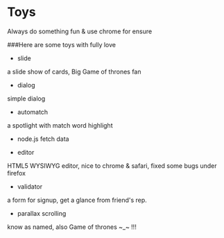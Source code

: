 Toys
====

Always do something fun & use chrome for ensure

###Here are some toys with fully love

+ slide

a slide show of cards, Big Game of thrones fan

+ dialog

simple dialog 

+ automatch

a spotlight with match word highlight

- node.js fetch data

+ editor

HTML5 WYSIWYG editor, nice to chrome & safari, fixed some bugs under firefox

+ validator

a form for signup, get a glance from friend's rep.

+ parallax scrolling

know as named, also Game of thrones ~_~ !!!
